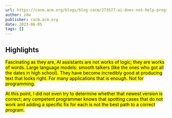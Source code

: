 ```yaml
---
url: https://cacm.acm.org/blogs/blog-cacm/273577-ai-does-not-help-programmers/fulltext
author: zdw
publisher: cacm.acm.org
date: 2023-06-05
tags: []
---
```


## Highlights
<mark>Fascinating as they are, AI assistants are not works of logic; they are works of words. Large language models: smooth talkers (like the ones who got all the dates in high school). They have become incredibly good at producing text that looks right. For many applications that is enough. Not for programming.</mark>

<mark>At this point, I did not even try to determine whether that newest version is correct; any competent programmer knows that spotting cases that do not work and adding a specific fix for each is not the best path to a correct program.</mark>

